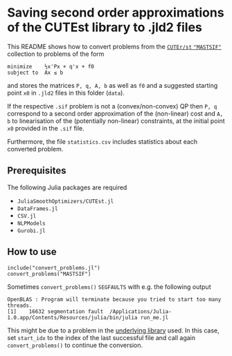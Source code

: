 # Saving second order approximations of the CUTEst library to .jld2 files

This README shows how to convert problems from the [`CUTEr/st` `"MASTSIF"`](ftp.numerical.rl.ac.uk/pub/cutest/sif/mastsif.html) collection to problems of the form
```
minimize    ½x'Px + q'x + f0
subject to  Ax ≤ b
```
and stores the matrices `P, q, A, b` as well as `f0` and a suggested starting point `x0` in `.jld2` files in this folder (`data`).

If the respective `.sif` problem is not a (convex/non-convex) QP then `P, q` correspond to a second order approximation of the (non-linear) cost and `A, b` to linearisation of the (potentially non-linear) constraints, at the initial point `x0` provided in the `.sif` file.

Furthermore, the file `statistics.csv` includes statistics about each converted problem.

## Prerequisites
The following Julia packages are required
* `JuliaSmoothOptimizers/CUTEst.jl`
* `DataFrames.jl`
* `CSV.jl`
* `NLPModels`
* `Gurobi.jl`

##  How to use
```
include("convert_problems.jl")
convert_problems("MASTSIF")
```
Sometimes `convert_problems()` `SEGFAULTS` with e.g. the following output
```
OpenBLAS : Program will terminate because you tried to start too many threads.
[1]    16632 segmentation fault  /Applications/Julia-1.0.app/Contents/Resources/julia/bin/julia run_me.jl
```
This might be due to a problem in the [underlying library](https://github.com/JuliaSmoothOptimizers/CUTEst.jl) used. In this case, set `start_idx` to the index of the last successful file and call again `convert_problems()` to continue the conversion.